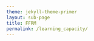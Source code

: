 ```yaml
---
theme: jekyll-theme-primer
layout: sub-page
title: FFRM
permalink: /learning_capacity/
---
```


<section class="bg-gray-light py-5 fade-in-center">
  <div class="container-lg p-responsive">

  <div class="text-center fade-in-center">
    <h2 class="alt-h2 mb-4">Learning & Capacity Building</h2>
  </div>
    <div class="mt-3 animate-in">
      <h3 class="alt-h3 mt-3 animate-in" style="font-size: 1.25rem;">
          <strong>📘 Aiming for Open University New Course Launch Soon</strong>
        </a>
      </h3>
      <!---
      <p class="animate-in" style="font-size: 0.95rem;".</p>
      <p class="animate-in">
        <a href="https://www.open.edu/openlearncreate/course/view.php?id=13558" class="btn btn-outline-light">Access Here →</a>
      </p>
    </div>
--->

<!---
    <div class="mt-3 animate-in">
      <h3 class="alt-h3 mt-3 animate-in" style="font-size: 1.25rem;">📦 Starter Data Kits</h3>
      <p class="animate-in" style="font-size: 0.95rem;">Take your skills to the next level by modelling a zero-order representation of your country using specially designed national data packages adapted for OSeMOSYS.</p>
      <div class="row align-items-center mb-4 animate-in">
        <div class="col-md-6">
          <p class="animate-in" style="font-size: 0.95rem;">Enhance your skills in energy systems modelling with our user-friendly interface and additional learning materials, enabling comprehensive national-level modelling of the power and transport sectors.</p>
          <ul class="animate-in">
            <li><strong>Download Interface</strong> – <em>Coming soon</em></li>
            <li><strong>Teaching Material (Zenodo)</strong> – <em>Coming soon</em></li>
          </ul>
        </div>
      </div>
    </div>

    <div class="mt-3 animate-in">
      <h3 class="alt-h3 mt-1 animate-in" style="font-size: 1.25rem;">🎓 Energy Modelling Community (YouTube Playlist)</h3>
      <div class="row align-items-center text-left mb-4 animate-in">
        <div class="col-md-6">
          <p class="animate-in" style="font-size: 0.95rem;">Explore insights and community discussions from the Energy Modelling Platform and Climate Compatible Growth events.</p>
          <p class="animate-in"><a href="https://www.youtube.com/watch?v=of8JpyEd8_Y&list=PLhLN8V8JSUnJgt4SIE7gnXXncVEaXh0Ir" target="_blank" class="btn btn-outline-primary sky-blue-accent d-block d-sm-inline-block px-1 px-md-3" style="border-color: #3490dc; color: #3490dc;">Watch on YouTube →</a></p>
        </div>
      </div>
    </div>

    <div class="mt-3 animate-in">
      <h3 class="alt-h3 mt-3 animate-in" style="font-size: 1.25rem;">
        <a href="https://climatecompatiblegrowth.com/energy-modelling-platform/" class="text-dark font-weight-bold" style="text-decoration: none;">
          <strong>🌍 Energy Modelling Platforms (EMPs)</strong>
        </a>
      </h3>
      <p class="animate-in" style="font-size: 0.95rem;">By offering training to professionals from the Global South, the Energy Modelling Platforms (EMPs) enable these countries to gather critical data, perform independent analyses, and develop credible investment proposals for clean energy infrastructure projects. EMPs play a vital role in what we refer to as local capacity building.</p>
      <p class="animate-in">
        <a href="https://climatecompatiblegrowth.com/energy-modelling-platform/" class="btn btn-outline-light">Learn more →</a>
      </p>
    </div>


    <div class="container-lg p-responsive py-4 py-md-6 my-lg-6 animate-in">
      <h3 class="alt-h3 text-center mb-3 animate-in" style="font-size: 1.25rem;">🌍 Explore EMP Events</h3>
      
      <div class="clearfix gutter-spacious">
        {% for event in site.data.learning_events.events %}
        <div class="col-md-4 float-left animate-in mb-4">
          <h3 class="alt-h3 mb-3">{{ event.title }}</h3>
          <p><a href="" target="_blank">
            <img src="{{ event.image }}" class="img-fluid" alt="{{ event.alt }}"/></a>
          </p>
          <p class="text-gray">{{ event.description }}</p>
          <details class="animate-in">
            <summary class="btn btn-sm btn-outline toggle-arrow">Show Outputs</summary>
            <ul class="mt-2">
              {% for output in event.outputs %}
              <li class="animate-in">{{ output.flag }} <strong>{{ output.country }}</strong>: <a href="{{ output.url }}" target="_blank">{{ output.title }}</a></li>
              {% endfor %}
            </ul>
          </details>
        </div>
        {% endfor %}
      </div>
-->
<!--
      <!-- EMP-Adjacent Events 
      <div class="clearfix gutter-spacious">
        <div class="col-md-12 animate-in mb-4">
          <h3 class="alt-h3 mb-3">EMP-Adjacent Events</h3>
          <p class="text-gray">These capacity building events used the OSeMOSYS methodology outside the formal EMP series:</p>
          <ul>
            {% for adjacent in site.data.learning_events.adjacent_events %}
            <li class="animate-in">{{ adjacent.flag }} <a href="{{ adjacent.url }}" target="_blank">{{ adjacent.title }}</a></li>
            {% endfor %}
          </ul>
        </div>
      </div>
    </div>

    <h3 class="alt-h3 mt-3 animate-in" style="font-size: 1.25rem;">🛠️ Flatpack Program</h3>
    <p class="animate-in" style="font-size: 0.95rem;">Content to be updated soon.</p>
  
  -->
  </div>
</section>

<style>
/* Fade-in animation for main title */
.fade-in-center {
  opacity: 0;
  transform: translateY(20px);
  animation: fadeInUp 1s ease forwards;
}

@keyframes fadeInUp {
  to {
    opacity: 1;
    transform: translateY(0);
  }
}

/* Animate-in effects for all elements */
.animate-in {
  opacity: 0;
  transform: translateY(30px);
  animation: animateIn 0.8s ease-out forwards;
  animation-delay: var(--animation-delay, 0s);
}

/* Staggered animation delays */
.animate-in:nth-child(1) { --animation-delay: 0.1s; }
.animate-in:nth-child(2) { --animation-delay: 0.2s; }
.animate-in:nth-child(3) { --animation-delay: 0.3s; }
.animate-in:nth-child(4) { --animation-delay: 0.4s; }
.animate-in:nth-child(5) { --animation-delay: 0.5s; }
.animate-in:nth-child(6) { --animation-delay: 0.6s; }
.animate-in:nth-child(7) { --animation-delay: 0.7s; }
.animate-in:nth-child(8) { --animation-delay: 0.8s; }
.animate-in:nth-child(9) { --animation-delay: 0.9s; }
.animate-in:nth-child(10) { --animation-delay: 1.0s; }

/* Column animations with staggered delays for 3-column layout */
.col-md-4.float-left.animate-in:nth-child(1) { animation-delay: 0.1s; }
.col-md-4.float-left.animate-in:nth-child(2) { animation-delay: 0.2s; }
.col-md-4.float-left.animate-in:nth-child(3) { animation-delay: 0.3s; }

/* Column hover effects */
.col-md-4.float-left {
  transition: all 0.3s ease;
  display: flex;
  flex-direction: column;
  height: 100%;
}

.col-md-4.float-left:hover {
  transform: translateY(-4px);
}

/* Standardize column height and content distribution */
.col-md-4.float-left > h3 {
  flex-shrink: 0;
  min-height: 5rem;
  display: flex;
  align-items: center;
  justify-content: center;
  text-align: center;
  margin-bottom: 1rem;
  line-height: 1.3;
}

.col-md-4.float-left > p:first-of-type {
  flex-shrink: 0;
  text-align: center;
  margin-bottom: 1rem;
}

/* Standardized image container */
.col-md-4 img {
  width: 100%;
  height: 220px;
  object-fit: cover;
  object-position: center;
  border-radius: 8px;
  transition: transform 0.3s ease;
}

.col-md-4 img:hover {
  transform: scale(1.02);
}

/* Text content area - flexible height */
.col-md-4.float-left > p.text-gray {
  flex: 1;
  margin-bottom: 1.5rem;
  line-height: 1.5;
}

/* Details section at bottom - aligned */
.col-md-4.float-left > details {
  margin-top: auto;
  align-self: flex-start;
}

/* Button alignment */
.col-md-4.float-left > details > summary {
  margin: 0;
}

/* List item animations */
li.animate-in:nth-child(1) { animation-delay: 0.1s; }
li.animate-in:nth-child(2) { animation-delay: 0.2s; }
li.animate-in:nth-child(3) { animation-delay: 0.3s; }
li.animate-in:nth-child(4) { animation-delay: 0.4s; }
li.animate-in:nth-child(5) { animation-delay: 0.5s; }
li.animate-in:nth-child(6) { animation-delay: 0.6s; }
li.animate-in:nth-child(7) { animation-delay: 0.7s; }
li.animate-in:nth-child(8) { animation-delay: 0.8s; }
li.animate-in:nth-child(9) { animation-delay: 0.9s; }

@keyframes animateIn {
  from {
    opacity: 0;
    transform: translateY(30px);
  }
  to {
    opacity: 1;
    transform: translateY(0);
  }
}

/* Hover effects for interactive elements */
.animate-in:hover {
  transform: translateY(-2px);
  transition: transform 0.3s ease;
}

/* Enhanced container animations */
.container .animate-in {
  animation-delay: 0.3s;
}

/* Button hover animations */
.btn.animate-in:hover {
  transform: translateY(-2px);
  box-shadow: 0 4px 12px rgba(0, 0, 0, 0.15);
  transition: all 0.3s ease;
}

/* Image animations */
img.animate-in:hover {
  transform: scale(1.05);
  transition: transform 0.3s ease;
}

.toggle-arrow::after {
  content: '↓';
  display: inline-block;
  margin-left: 6px;
  transition: transform 0.3s ease;
}
details[open] .toggle-arrow::after {
  transform: rotate(180deg);
}
</style>